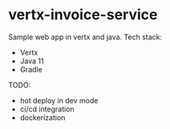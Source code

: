 # vertx-invoice-service
Sample web app in vertx and java.
Tech stack:
* Vertx
* Java 11
* Gradle

TODO:
* hot deploy in dev mode
* ci/cd integration
* dockerization
